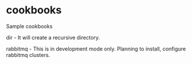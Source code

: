 # cookbooks
Sample cookbooks

dir - It will create a recursive directory. 

rabbitmq - This is in development mode only. Planning to install, configure rabbitmq clusters.
